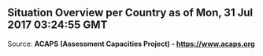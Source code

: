 ## Situation Overview per Country as of Mon, 31 Jul 2017 03:24:55 GMT

Source: **ACAPS (Assessment Capacities Project) - https://www.acaps.org**